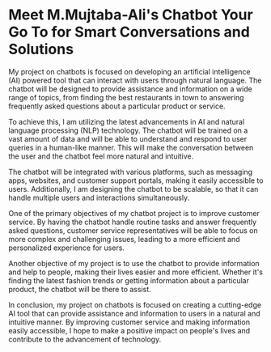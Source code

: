 # Meet M.Mujtaba-Ali's Chatbot Your Go To for Smart Conversations and Solutions

My project on chatbots is focused on developing an artificial intelligence (AI) powered tool that can interact with users through natural language. The chatbot will be designed to provide assistance and information on a wide range of topics, from finding the best restaurants in town to answering frequently asked questions about a particular product or service.

To achieve this, I am utilizing the latest advancements in AI and natural language processing (NLP) technology. The chatbot will be trained on a vast amount of data and will be able to understand and respond to user queries in a human-like manner. This will make the conversation between the user and the chatbot feel more natural and intuitive.

The chatbot will be integrated with various platforms, such as messaging apps, websites, and customer support portals, making it easily accessible to users. Additionally, I am designing the chatbot to be scalable, so that it can handle multiple users and interactions simultaneously.

One of the primary objectives of my chatbot project is to improve customer service. By having the chatbot handle routine tasks and answer frequently asked questions, customer service representatives will be able to focus on more complex and challenging issues, leading to a more efficient and personalized experience for users.

Another objective of my project is to use the chatbot to provide information and help to people, making their lives easier and more efficient. Whether it's finding the latest fashion trends or getting information about a particular product, the chatbot will be there to assist.

In conclusion, my project on chatbots is focused on creating a cutting-edge AI tool that can provide assistance and information to users in a natural and intuitive manner. By improving customer service and making information easily accessible, I hope to make a positive impact on people's lives and contribute to the advancement of technology.

